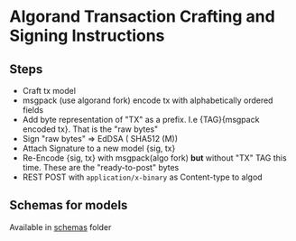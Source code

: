 # Algorand Transaction Crafting and Signing Instructions


## Steps
- Craft tx model
- msgpack (use algorand fork) encode tx with alphabetically ordered fields 
- Add byte representation of "TX" as a prefix. I.e {TAG}{msgpack encoded tx}. That is the "raw bytes"
- Sign "raw bytes" => EdDSA ( SHA512 (M))
- Attach Signature to a new model {sig, tx}
- Re-Encode {sig, tx} with msgpack(algo fork) **but** without "TX" TAG this time. These are the "ready-to-post" bytes
- REST POST with `application/x-binary` as Content-type to algod


## Schemas for models

Available in [schemas](./schemas) folder